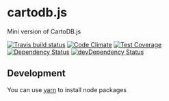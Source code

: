 # cartodb.js

Mini version of CartoDB.js

[![Travis build status](http://img.shields.io/travis/atd/cartodb.js.svg?style=flat)](https://travis-ci.org/atd/cartodb.js)
[![Code Climate](https://codeclimate.com/github/atd/cartodb.js/badges/gpa.svg)](https://codeclimate.com/github/atd/cartodb.js)
[![Test Coverage](https://codeclimate.com/github/atd/cartodb.js/badges/coverage.svg)](https://codeclimate.com/github/atd/cartodb.js)
[![Dependency Status](https://david-dm.org/atd/cartodb.js.svg)](https://david-dm.org/atd/cartodb.js)
[![devDependency Status](https://david-dm.org/atd/cartodb.js/dev-status.svg)](https://david-dm.org/atd/cartodb.js#info=devDependencies)

## Development

You can use [yarn](https://yarnpkg.com/) to install node packages
